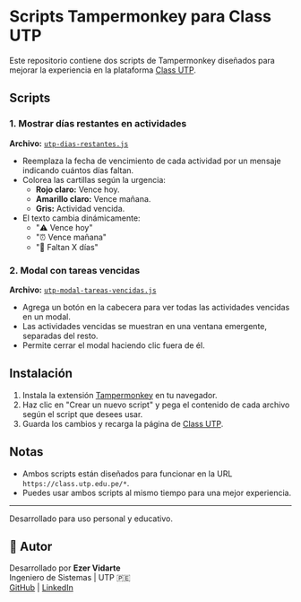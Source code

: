 # Scripts Tampermonkey para Class UTP

Este repositorio contiene dos scripts de Tampermonkey diseñados para mejorar la experiencia en la plataforma [Class UTP](https://class.utp.edu.pe/).

## Scripts

### 1. Mostrar días restantes en actividades

**Archivo:** [`utp-dias-restantes.js`](utp-dias-restantes.js)

- Reemplaza la fecha de vencimiento de cada actividad por un mensaje indicando cuántos días faltan.
- Colorea las cartillas según la urgencia:
  - **Rojo claro:** Vence hoy.
  - **Amarillo claro:** Vence mañana.
  - **Gris:** Actividad vencida.
- El texto cambia dinámicamente:  
  - "⚠️ Vence hoy"
  - "⏰ Vence mañana"
  - "📆 Faltan X días"

### 2. Modal con tareas vencidas

**Archivo:** [`utp-modal-tareas-vencidas.js`](utp-modal-tareas-vencidas.js)

- Agrega un botón en la cabecera para ver todas las actividades vencidas en un modal.
- Las actividades vencidas se muestran en una ventana emergente, separadas del resto.
- Permite cerrar el modal haciendo clic fuera de él.

## Instalación

1. Instala la extensión [Tampermonkey](https://www.tampermonkey.net/) en tu navegador.
2. Haz clic en "Crear un nuevo script" y pega el contenido de cada archivo según el script que desees usar.
3. Guarda los cambios y recarga la página de [Class UTP](https://class.utp.edu.pe/).

## Notas

- Ambos scripts están diseñados para funcionar en la URL `https://class.utp.edu.pe/*`.
- Puedes usar ambos scripts al mismo tiempo para una mejor experiencia.

---

Desarrollado para uso personal y educativo.

## 🧠 Autor

Desarrollado por **Ezer Vidarte**  
Ingeniero de Sistemas | UTP 🇵🇪  
[GitHub](https://github.com/ezerutp) | [LinkedIn](https://www.linkedin.com/in/ezervidarte)